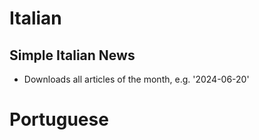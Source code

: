 # Italian
## Simple Italian News
- Downloads all articles of the month, e.g. '2024-06-20'
# Portuguese
